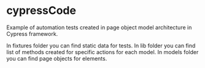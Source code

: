 # cypressCode
Example of automation tests created in page object model architecture in Cypress framework.

In fixtures folder you can find static data for tests.
In lib folder you can find list of methods created for specific actions for each model.
In models folder you can find page objects for elements.